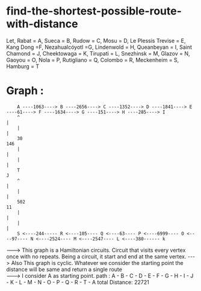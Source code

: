 # find-the-shortest-possible-route-with-distance
Let, Rabat = A, Sueca = B, Rudow = C, Mosu = D, Le Plessis Trevise = E, Kang Dong =F, Nezahualcóyotl =G, Lindenwold = H, Queanbeyan = I, Saint Chamond = J, Cheektowaga = K, Tirupati = L, Snezhinsk = M, Glazov = N, Gaoyou = O, Nola = P, Rutigliano = Q, Colombo = R, Meckenheim = S, Hamburg = T

# Graph : 

        A ----1063----> B ----2656----> C ----1352----> D ----1841----> E ----61----> F ----1634----> G ----151----> H ----285----> I  
        ^                                                                                                                           |             
        |                                                                                                                           |              
        30                                                                                                                          146            
        |                                                                                                                           |             
        |                                                                                                                           |          
        T                                                                                                                           J
        ^                                                                                                                           | 
        |                                                                                                                           |
        502                                                                                                                         11
        |                                                                                                                           | 
        |                                                                                                                           |   
        S <----244----- R <----105---- Q <----63---- P <----6999---- O <----97---- N <----2524---- M <----2547---- L <----380------ k
                    
                                                                                                                                                                                                                                                                                                                                             
                                                                                                                                        
 ---> This graph is a  Hamiltonian circuits. Circuit that visits every vertex once with no repeats. Being a circuit, it start and end at the same vertex.
                                                                                                                                                                                    ---> Also This graph is cyclic. Whatever we consider the starting point the distance will be same and return a single route                                                           
                                                                                                                                                                                    ---> I consider A as starting point. 
                                                                                                                                                                                           path : A - B - C - D - E - F - G - H - I - J - K - L - M - N - O - P - Q - R - T - A
                                                                                                                                                                                           total Distance: 22721
                                                                          
                                  
